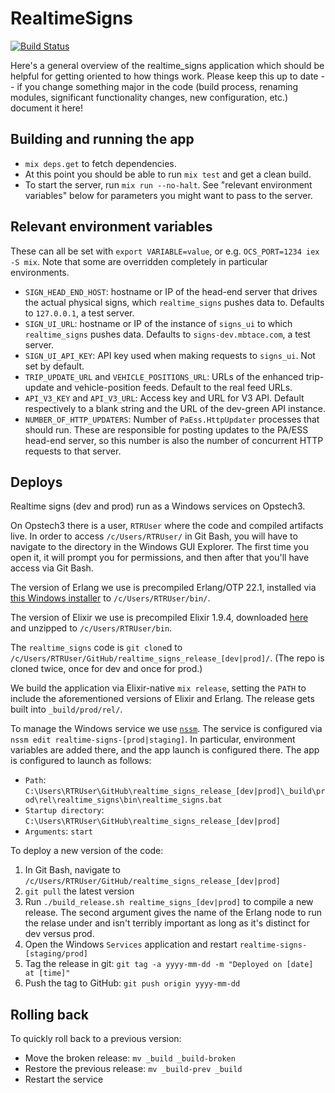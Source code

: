 # RealtimeSigns

[![Build Status](https://semaphoreci.com/api/v1/projects/39cb0e53-0299-441e-ab09-ddcb9fa9d2aa/1806488/badge.svg)](https://semaphoreci.com/mbta/realtime_signs)

Here's a general overview of the realtime_signs application which should be helpful for getting oriented to how things work. Please keep this up to date -- if you change something major in the code (build process, renaming modules, significant functionality changes, new configuration, etc.) document it here!

## Building and running the app

* `mix deps.get` to fetch dependencies.
* At this point you should be able to run `mix test` and get a clean build.
* To start the server, run `mix run --no-halt`. See "relevant environment variables" below for parameters you might want to pass to the server.

## Relevant environment variables

These can all be set with `export VARIABLE=value`, or e.g. `OCS_PORT=1234 iex -S mix`. Note that some are overridden completely in particular environments.

* `SIGN_HEAD_END_HOST`: hostname or IP of the head-end server that drives the actual physical signs, which `realtime_signs` pushes data to. Defaults to `127.0.0.1`, a test server.
* `SIGN_UI_URL`: hostname or IP of the instance of `signs_ui` to which `realtime_signs` pushes data. Defaults to `signs-dev.mbtace.com`, a test server.
* `SIGN_UI_API_KEY`: API key used when making requests to `signs_ui`. Not set by default.
* `TRIP_UPDATE_URL` and `VEHICLE_POSITIONS_URL`: URLs of the enhanced trip-update and vehicle-position feeds. Default to the real feed URLs.
* `API_V3_KEY` and `API_V3_URL`: Access key and URL for V3 API. Default respectively to a blank string and the URL of the dev-green API instance.
* `NUMBER_OF_HTTP_UPDATERS`: Number of `PaEss.HttpUpdater` processes that should run. These are responsible for posting updates to the PA/ESS head-end server, so this number is also the number of concurrent HTTP requests to that server.

## Deploys

Realtime signs (dev and prod) run as a Windows services on Opstech3.

On Opstech3 there is a user, `RTRUser` where the code and compiled artifacts live. In order to access `/c/Users/RTRUser/` in Git Bash, you will have to navigate to the directory in the Windows GUI Explorer. The first time you open it, it will prompt you for permissions, and then after that you'll have access via Git Bash.

The version of Erlang we use is precompiled Erlang/OTP 22.1, installed via [this Windows installer](https://www.erlang-solutions.com/resources/download.html) to `/c/Users/RTRUser/bin/`.

The version of Elixir we use is precompiled Elixir 1.9.4, downloaded [here](https://github.com/elixir-lang/elixir/releases) and unzipped to `/c/Users/RTRUser/bin`.

The `realtime_signs` code is `git clone`d to `/c/Users/RTRUser/GitHub/realtime_signs_release_[dev|prod]/`. (The repo is cloned twice, once for dev and once for prod.)

We build the application via Elixir-native `mix release`, setting the `PATH` to include the aforementioned versions of Elixir and Erlang. The release gets built into `_build/prod/rel/`.

To manage the Windows service we use [`nssm`](https://nssm.cc/). The service is configured via `nssm edit realtime-signs-[prod|staging]`. In particular, environment variables are added there, and the app launch is configured there. The app is configured to launch as follows:

* `Path`: `C:\Users\RTRUser\GitHub\realtime_signs_release_[dev|prod]\_build\prod\rel\realtime_signs\bin\realtime_signs.bat`
* `Startup directory`: `C:\Users\RTRUser\GitHub\realtime_signs_release_[dev|prod]`
* `Arguments`: `start`

To deploy a new version of the code:

1. In Git Bash, navigate to `/c/Users/RTRUser/GitHub/realtime_signs_release_[dev|prod]`
1. `git pull` the latest version
1. Run `./build_release.sh realtime_signs_[dev|prod]` to compile a new release. The second argument gives the name of the Erlang node to run the relase under and isn't terribly important as long as it's distinct for dev versus prod.
1. Open the Windows `Services` application and restart `realtime-signs-[staging/prod]`
1. Tag the release in git: `git tag -a yyyy-mm-dd -m "Deployed on [date] at [time]"`
1. Push the tag to GitHub: `git push origin yyyy-mm-dd`

## Rolling back

To quickly roll back to a previous version:

* Move the broken release: `mv _build _build-broken`
* Restore the previous release: `mv _build-prev _build`
* Restart the service
